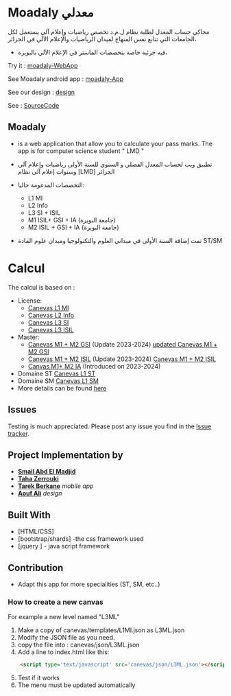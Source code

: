 # Moadaly معدلي

محاكي حساب المعدل لطلبة نظام ل.م.د تخصص رياضيات وإعلام آلي
يستعمل لكل الجامعات التي تتابع نفس المنهاج لميدان الرياضيات والإعلام الآلي في الجزائر،

* فيه جزئية خاصة بتخصصات الماستر في الإعلام الآلي بالبويرة،

Try it : [moadaly-WebApp](https://moadaly.vercel.app)

See Moadaly android app : [moadaly-App](https://github.com/tarek-berkane/moadaly_v2)

See our design : [design](https://github.com/Sho-Oter/dynamic-grade-average-calculator)

See  : [SourceCode](https://github.com/madjsmail/moadaly)

## Moadaly

* is a web application that allow you to calculate your pass marks. The app is for computer science student " LMD "   
* تطبيق ويب لحساب المعدل الفصلي و السنوي للسنة الأولى  رياضيات وإعلام آلي وسنوات إعلام آلى   نظام [LMD] الجزائر 

* التخصصات المدعومة حاليا:
  * L1 MI
  * L2 Info
  * L3 SI + ISIL
  * M1 ISIL+ GSI + IA (جامعة البويرة)
  * M2 ISIL + GSI + IA (جامعة البويرة)
* تمت إضافة السنة الأولى في ميداني العلوم والتكنولوجيا وميدان علوم المادة ST/SM

# Calcul 
The calcul is based on :
* License:
    * [Canevas L1 MI](docs/L1MI.pdf)
    * [Canevas L2 Info](docs/L2info.pdf)
    * [Canevas L3 SI ](docs/L3SI.pdf)
    * [Canevas L3 ISIL ](docs/L3ISIL.pdf)
* Master:
    * [Canevas M1 + M2 GSI](docs/MGSI.pdf)  (Update 2023-2024) [ updated Canevas M1 + M2 GSI](docs/MGSI-bouira-2023-2024.pdf)
    * [Canevas M1 + M2 ISIL](docs/MISIL.pdf)    (Update 2023-2024) [Canevas M1 + M2 ISIL](docs/MISIL-bouira-2023-2024.pdf)    
    * [Canvas M1+ M2 IA](docs/MIA-bouira-2023-2024.pdf) (Introduced on 2023-2024)
* Domaine ST [Canevas L1 ST](docs/L1ST.pdf)
* Domaine SM [Canevas L1 SM](docs/L1SM.pdf)
* More details can be found  [here](http://dpinfo.univ-bouira.dz/?page_id=22) 

## Issues
Testing is much appreciated. Please post any issue you find in the [Issue tracker](https://github.com/Abdelmadjidsmail/moadaly/issues).



## Project Implementation by 
* [**Smail Abd El Madjid**](https://github.com/madjsmail/)
* [**Taha Zerrouki**](https://github.com/linuxscout/)
* [**Tarek Berkane**](https://github.com/tarekDZ2019) *mobile app*
* [**Aouf Ali**](https://github.com/Sho-Oter)  *design* 

## Built With
* [HTML/CSS]
* [bootstrap/shards] -the  css framework  used 
* [jquery ]   - java script framework

## Contribution
* Adapt this app for more specialities (ST, SM, etc..)

### How to create a new canvas
For example a new level named "L3ML"


1. Make a copy of canevas/templates/L1MI.json  as L3ML.json
2. Modify the JSON file as you need.
3. copy the file into : canevas/json/L3ML.json
4. Add a line to index.html like this:
 ```html
     <script type='text/javascript' src='canevas/json/L3ML.json'></script>
 ```
5. Test if it works
6. The menu must be updated automatically









